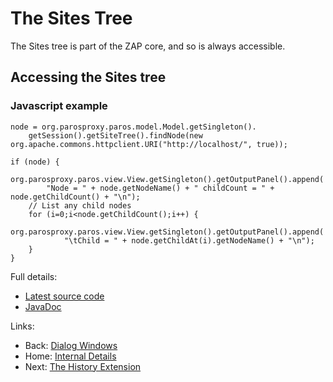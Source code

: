# The Sites Tree

The Sites tree is part of the ZAP core, and so is always accessible.

## Accessing the Sites tree
### Javascript example
```
node = org.parosproxy.paros.model.Model.getSingleton().
	getSession().getSiteTree().findNode(new org.apache.commons.httpclient.URI("http://localhost/", true));

if (node) {
	org.parosproxy.paros.view.View.getSingleton().getOutputPanel().append(
		"Node = " + node.getNodeName() + " childCount = " + node.getChildCount() + "\n");
	// List any child nodes
	for (i=0;i<node.getChildCount();i++) {
		org.parosproxy.paros.view.View.getSingleton().getOutputPanel().append(
			"\tChild = " + node.getChildAt(i).getNodeName() + "\n");
	}
}
```

Full details:
  * [Latest source code](https://github.com/zaproxy/zaproxy/blob/develop/src/org/parosproxy/paros/model/SiteMap.java)
  * [JavaDoc](JavaDocs)

Links:
  * Back: [Dialog Windows](InternalDialogs)
  * Home: [Internal Details](InternalDetails)
  * Next: [The History Extension](InternalHistory)